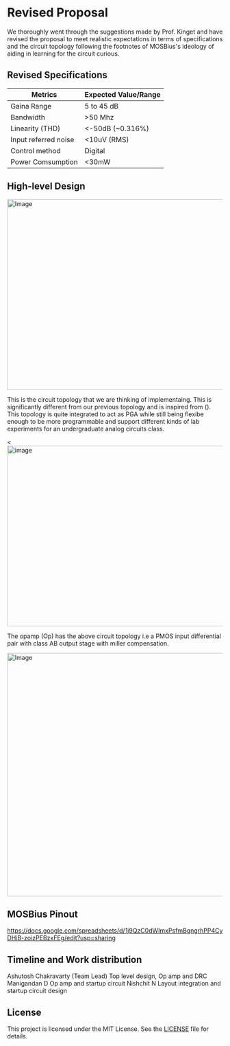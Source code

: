 # Revised Proposal 

We thoroughly went through the suggestions made by Prof. Kinget and have revised the proposal to meet realistic expectations in terms of specifications and the circuit topology following the footnotes of MOSBius's ideology of aiding in learning for the circuit curious.

## Revised Specifications
| Metrics | Expected Value/Range|
| --------| --------------------|
| Gaina Range | 5 to 45 dB|
| Bandwidth | >50 Mhz|
|Linearity (THD)| <-50dB (~0.316%)|
| Input referred noise | <10uV (RMS)|
|Control method | Digital|
| Power Comsumption | <30mW|

## High-level Design

<img width="815" height="444" alt="Image" src="https://github.com/user-attachments/assets/fe418d1b-04a5-4f21-a32c-c4067333c3bb" />

This is the circuit topology that we are thinking of implementaing. This is significantly different from our previous topology and is inspired from (). This topology is quite integrated to act as PGA while still being flexibe enough to be more programmable and support different kinds of lab experiments for an undergraduate analog circuits class.

<<img width="574" height="421" alt="image" src="https://github.com/user-attachments/assets/dddcb030-540d-4b22-ae9e-d3b68f23fbaf" />
>

The opamp (Op) has the above circuit topology i.e a PMOS input differential pair with class AB output stage with miller compensation.

<img width="875" height="567" alt="Image" src="https://github.com/user-attachments/assets/8c160a53-8814-443b-8ddb-9e66aa18f5c6" />



## MOSBius Pinout

https://docs.google.com/spreadsheets/d/1j9QzC0dWImxPsfmBgngrhPP4CyDHiB-zoizPEBzxFEg/edit?usp=sharing

## Timeline and Work distribution

Ashutosh Chakravarty (Team Lead) Top level design, Op amp and DRC 
Manigandan D Op amp and startup circuit
Nishchit N Layout integration and startup circuit design

## License

This project is licensed under the MIT License. See the [LICENSE](LICENSE) file for details.
